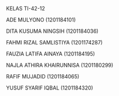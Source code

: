 KELAS TI-42-12

ADE MULYONO (1201184101)

DITA KUSUMA NINGSIH (1201184036)

FAHMI RIZAL SAMLISTIYA (1201174287)

FAUZIA LATIFA AINAYA (1201184195)

NAJLA ATHIRA KHAIRUNNISA (1201180299)

RAFIF MUJADID (1201184065)

YUSUF SYARIF IQBAL (1201184320)
